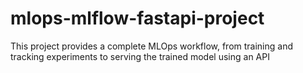 # mlops-mlflow-fastapi-project
This project provides a complete MLOps workflow, from training and tracking experiments to serving the trained model using an API
